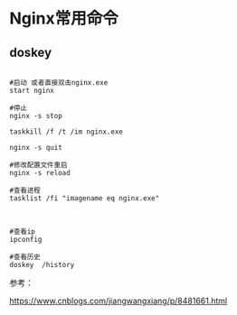 # Nginx常用命令

## doskey

```

#启动 或者直接双击nginx.exe
start nginx

#停止
nginx -s stop

taskkill /f /t /im nginx.exe

nginx -s quit

#修改配置文件重启
nginx -s reload

#查看进程
tasklist /fi "imagename eq nginx.exe"



#查看ip
ipconfig

#查看历史
doskey  /history 
```



参考：

https://www.cnblogs.com/jiangwangxiang/p/8481661.html